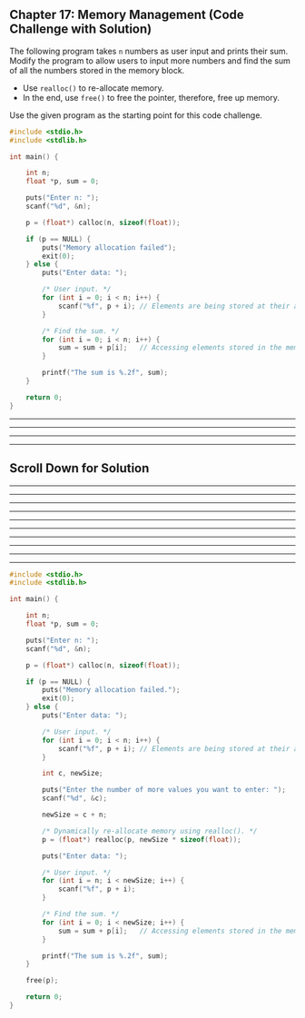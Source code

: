 ## Chapter 17: Memory Management (Code Challenge with Solution)  

The following program takes `n` numbers as user input and prints their sum. Modify the program to allow users to input more numbers and find the sum of all the numbers stored in the memory block. 
- Use `realloc()` to re-allocate memory. 
- In the end, use `free()` to free the pointer, therefore, free up memory. 


Use the given program as the starting point for this code challenge.
 
```C
#include <stdio.h>
#include <stdlib.h>

int main() {

	int n;
	float *p, sum = 0;

	puts("Enter n: ");
	scanf("%d", &n);

	p = (float*) calloc(n, sizeof(float));

	if (p == NULL) {
		puts("Memory allocation failed");
		exit(0);
	} else {
		puts("Enter data: ");

		/* User input. */
		for (int i = 0; i < n; i++) {
			scanf("%f", p + i);	// Elements are being stored at their address. 
		}

		/* Find the sum. */
		for (int i = 0; i < n; i++) {
			sum = sum + p[i];	// Accessing elements stored in the memory block by using 'p[i]'.
		}

		printf("The sum is %.2f", sum);
	}

	return 0;
}

```

----
----
----
----
## Scroll Down for Solution 
----
----
----
----
----
----
----
----
----
----

```C
#include <stdio.h>
#include <stdlib.h>

int main() {

	int n;
	float *p, sum = 0;

	puts("Enter n: ");
	scanf("%d", &n);

	p = (float*) calloc(n, sizeof(float));

	if (p == NULL) {
		puts("Memory allocation failed.");
		exit(0);
	} else {
		puts("Enter data: ");

		/* User input. */
		for (int i = 0; i < n; i++) {
			scanf("%f", p + i);	// Elements are being stored at their address.
		}

		int c, newSize;

		puts("Enter the number of more values you want to enter: ");
		scanf("%d", &c);

		newSize = c + n;

		/* Dynamically re-allocate memory using realloc(). */
		p = (float*) realloc(p, newSize * sizeof(float));

		puts("Enter data: ");

		/* User input. */
		for (int i = n; i < newSize; i++) {
			scanf("%f", p + i);
		}

		/* Find the sum. */
		for (int i = 0; i < newSize; i++) {
			sum = sum + p[i];	// Accessing elements stored in the memory block by using 'p[i]'.
		}

		printf("The sum is %.2f", sum);
	}

	free(p);

	return 0;
}

```
